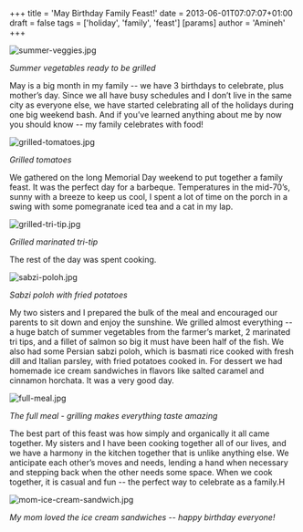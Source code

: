 +++
title = 'May Birthday Family Feast!'
date = 2013-06-01T07:07:07+01:00
draft = false
tags = ['holiday', 'family', 'feast']
[params]
author = 'Amineh'
+++

![summer-veggies.jpg](/may-birthday-feast/summer-veggies.jpg)

*Summer vegetables ready to be grilled*

May is a big month in my family -- we have 3 birthdays to celebrate, plus mother’s day. Since we all have busy schedules
and I don’t live in the same city as everyone else, we have started celebrating all of the holidays during one big
weekend bash. And if you’ve learned anything about me by now you should know -- my family celebrates with food!

![grilled-tomatoes.jpg](/may-birthday-feast/grilled-tomatoes.jpg)

*Grilled tomatoes*

We gathered on the long Memorial Day weekend to put together a family feast. It was the perfect day for a barbeque.
Temperatures in the mid-70’s, sunny with a breeze to keep us cool, I spent a lot of time on the porch in a swing with
some pomegranate iced tea and a cat in my lap.

![grilled-tri-tip.jpg](/may-birthday-feast/grilled-tri-tip.jpg)

*Grilled marinated tri-tip*

The rest of the day was spent cooking.

![sabzi-poloh.jpg](/may-birthday-feast/sabzi-poloh.jpg)

*Sabzi poloh with fried potatoes*

My two sisters and I prepared the bulk of the meal and encouraged our parents to sit down and enjoy the sunshine. We
grilled almost everything -- a huge batch of summer vegetables from the farmer’s market, 2 marinated tri tips, and a
fillet of salmon so big it must have been half of the fish. We also had some Persian sabzi poloh, which is basmati rice
cooked with fresh dill and Italian parsley, with fried potatoes cooked in. For dessert we had homemade ice cream
sandwiches in flavors like salted caramel and cinnamon horchata. It was a very good day.

![full-meal.jpg](/may-birthday-feast/full-meal.jpg)

*The full meal - grilling makes everything taste amazing*

The best part of this feast was how simply and organically it all came together. My sisters and I have been cooking
together all of our lives, and we have a harmony in the kitchen together that is unlike anything else. We anticipate
each other’s moves and needs, lending a hand when necessary and stepping back when the other needs some space. When we
cook together, it is casual and fun -- the perfect way to celebrate as a family.H

![mom-ice-cream-sandwich.jpg](/may-birthday-feast/mom-ice-cream-sandwich.jpg)

*My mom loved the ice cream sandwiches -- happy birthday everyone!*

